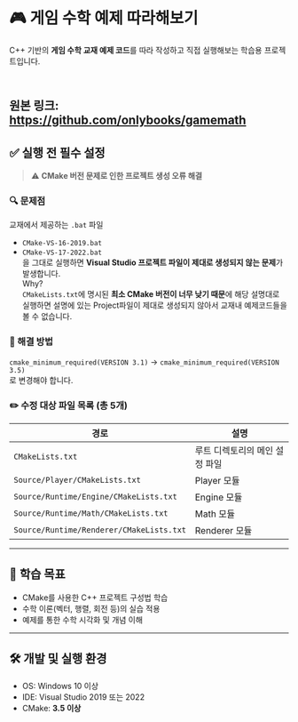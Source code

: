 # 🎮 게임 수학 예제 따라해보기

C++ 기반의 **게임 수학 교재 예제 코드**를 따라 작성하고 직접 실행해보는 학습용 프로젝트입니다.

</br>원본 링크: https://github.com/onlybooks/gamemath
---

## ✅ 실행 전 필수 설정
> ⚠️ **CMake 버전 문제로 인한 프로젝트 생성 오류 해결**
### 🔍 문제점  
교재에서 제공하는 `.bat` 파일  
- `CMake-VS-16-2019.bat`  
- `CMake-VS-17-2022.bat`  
을 그대로 실행하면 **Visual Studio 프로젝트 파일이 제대로 생성되지 않는 문제**가 발생합니다.  
Why? </br>`CMakeLists.txt`에 명시된 **최소 CMake 버전이 너무 낮기 때문**에 해당 설명대로 실행하면 설명에 있는 Project파일이 제대로 생성되지 않아서
교재내 예제코드들을 볼 수 없습니다.

### 🔧 해결 방법
`cmake_minimum_required(VERSION 3.1)`  → `cmake_minimum_required(VERSION 3.5)` 
</br>로 변경해야 합니다.

### ✏️ 수정 대상 파일 목록 (총 5개)

| 경로 | 설명 |
|------|------|
| `CMakeLists.txt` | 루트 디렉토리의 메인 설정 파일 |
| `Source/Player/CMakeLists.txt` | Player 모듈 |
| `Source/Runtime/Engine/CMakeLists.txt` | Engine 모듈 |
| `Source/Runtime/Math/CMakeLists.txt` | Math 모듈 |
| `Source/Runtime/Renderer/CMakeLists.txt` | Renderer 모듈 |

---

## 📘 학습 목표

- CMake를 사용한 C++ 프로젝트 구성법 학습  
- 수학 이론(벡터, 행렬, 회전 등)의 실습 적용  
- 예제를 통한 수학 시각화 및 개념 이해  

---

## 🛠️ 개발 및 실행 환경

- OS: Windows 10 이상  
- IDE: Visual Studio 2019 또는 2022  
- CMake: **3.5 이상**
